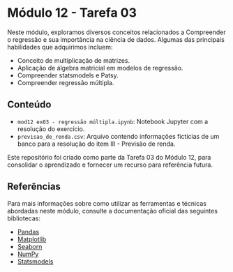 # Módulo 12 - Tarefa 03
Neste módulo, exploramos diversos conceitos relacionados a Compreender o regressão e sua importância na ciência de dados. Algumas das principais habilidades que adquirimos incluem:
 - Conceito de multiplicação de matrizes.
 - Aplicação de álgebra matricial em modelos de regressão.
 - Compreender statsmodels e Patsy.
 - Compreender regressão múltipla.

## Conteúdo
- `mod12 ex03 - regressão múltipla.ipynb`: Notebook Jupyter com a resolução do exercício.
- `previsao_de_renda.csv`: Arquivo contendo informações fictícias de um banco para a resolução do item III - Previsão de renda.

Este repositório foi criado como parte da Tarefa 03 do Módulo 12, para consolidar o aprendizado e fornecer um recurso para referência futura.

## Referências
Para mais informações sobre como utilizar as ferramentas e técnicas abordadas neste módulo, consulte a documentação oficial das seguintes bibliotecas:

- [Pandas](https://pandas.pydata.org/docs/)
- [Matplotlib](https://matplotlib.org/stable/contents.html)
- [Seaborn](https://seaborn.pydata.org/tutorial.html)
- [NumPy](https://numpy.org/doc/)
- [Statsmodels](https://www.statsmodels.org/stable/index.html)
